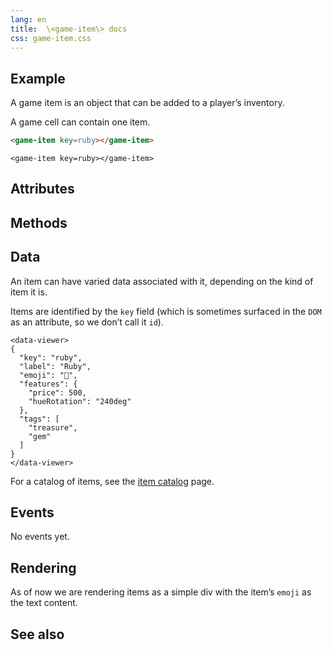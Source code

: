 ```yaml
---
lang: en
title:  \<game-item\> docs
css: game-item.css
---
```


<script type="module">
import {GameItem} from './GameItem.js'
import {DataViewer} from 'https://pathall.net/data-viewer/v2.0.0/DataViewer.js'
window.gameItem = document.querySelector('game-item')
</script>


<main>

## Example

A game item is an object that can be added to a player’s inventory.

A game cell can contain one item.

```html
<game-item key=ruby></game-item>
```

```{=html}
<game-item key=ruby></game-item>
```

## Attributes

## Methods

## Data

An item can have varied data associated with it, depending on the kind of item it is.

Items are identified by the `key` field (which is sometimes surfaced in the `DOM` as an attribute, so we don’t call it `id`). 

```{=html}
<data-viewer>
{
  "key": "ruby",
  "label": "Ruby",
  "emoji": "💎",
  "features": {
    "price": 500,
    "hueRotation": "240deg"
  },
  "tags": [
    "treasure",
    "gem"
  ]
}
</data-viewer>
```

For a catalog of items, see the [item catalog](../../items/item-catalog.html) page.

## Events

No events yet.

## Rendering

As of now we are rendering items as a simple div with the item’s `emoji` as the text content.


## See also

</main>


